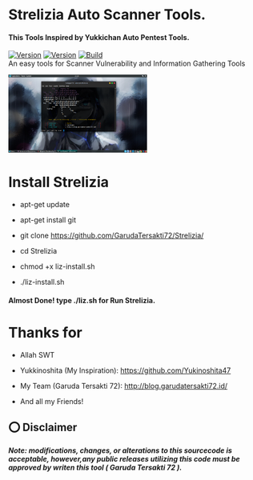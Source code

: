 # Strelizia Auto Scanner Tools.
#### This Tools Inspired by Yukkichan Auto Pentest Tools.

[![Version](https://img.shields.io/badge/Strelizia-0.1-brightgreen.svg?maxAge=259200)]()
[![Version](https://img.shields.io/badge/Codename-Mecha-yellow.svg?maxAge=259200)]()
[![Build](https://img.shields.io/badge/Support_OS-Linux-blue.svg)]()
<br>
An easy tools for Scanner Vulnerability and Information Gathering Tools

<img src="https://raw.githubusercontent.com/GarudaTersakti72/Strelizia/master/Screenshot%20at%202018-11-07%2020-28-14.png" width="55%"></img>

# Install Strelizia

- apt-get update

- apt-get install git

- git clone https://github.com/GarudaTersakti72/Strelizia/

- cd Strelizia

- chmod +x liz-install.sh

- ./liz-install.sh

#### Almost Done! type ./liz.sh for Run Strelizia.

# Thanks for

- Allah SWT

- Yukkinoshita (My Inspiration): https://github.com/Yukinoshita47

- My Team (Garuda Tersakti 72): http://blog.garudatersakti72.id/

- And all my Friends!

## ⭕️ Disclaimer

***Note: modifications, changes, or alterations to this sourcecode is acceptable, however,any public releases utilizing this code must be approved by writen this tool ( Garuda Tersakti 72 ).***

